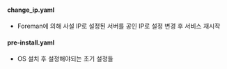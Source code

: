 #### change_ip.yaml
- Foreman에 의해 사설 IP로 설정된 서버를 공인 IP로 설정 변경 후 서비스 재시작

#### pre-install.yaml
- OS 설치 후 설정해야되는 초기 설정들
